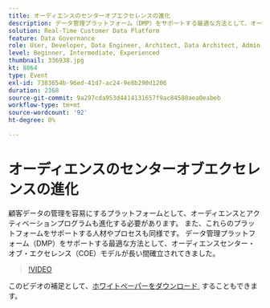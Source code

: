 ```yaml
---
title: オーディエンスのセンターオブエクセレンスの進化
description: データ管理プラットフォーム（DMP）をサポートする最適な方法として、オーディエンスセンター・オブ・エクセレンス（COE）モデルが長い間確立されてきました。
solution: Real-Time Customer Data Platform
feature: Data Governance
role: User, Developer, Data Engineer, Architect, Data Architect, Admin, Leader
level: Beginner, Intermediate, Experienced
thumbnail: 336938.jpg
kt: 8864
type: Event
exl-id: 7383654b-96ed-41d7-ac24-9e8b290d1206
duration: 2368
source-git-commit: 9a297cda953d4414131657f9ac84580aea0eabeb
workflow-type: tm+mt
source-wordcount: '92'
ht-degree: 0%

---
```


# オーディエンスのセンターオブエクセレンスの進化

顧客データの管理を容易にするプラットフォームとして、オーディエンスとアクティベーションプログラムも進化する必要があります。 また、これらのプラットフォームをサポートする人材やプロセスも同様です。 データ管理プラットフォーム（DMP）をサポートする最適な方法として、オーディエンスセンター・オブ・エクセレンス（COE）モデルが長い間確立されてきました。

>[!VIDEO](https://video.tv.adobe.com/v/3457357/?quality=12&learn=on&captions=jpn)

このビデオの補足として、[&#x200B; ホワイトペーパーをダウンロード &#x200B;](./../assets/whitepaper-evolving-the-audience-center-of-excellence.pdf) することもできます。
